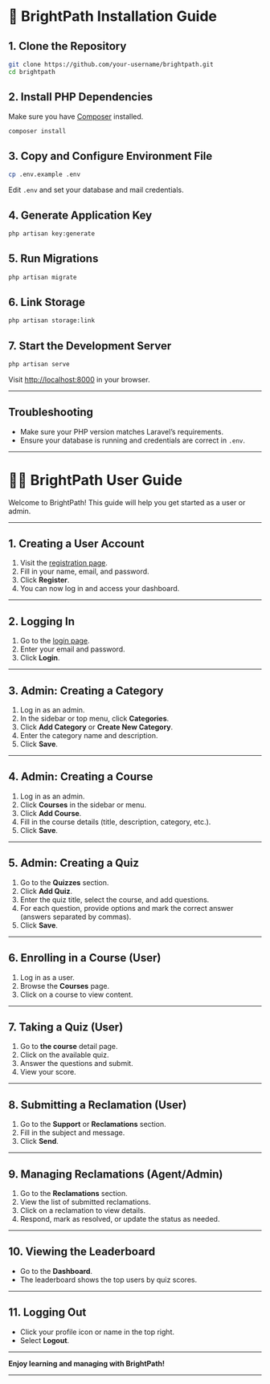 # 🚀 BrightPath Installation Guide

## 1. Clone the Repository

```bash
git clone https://github.com/your-username/brightpath.git
cd brightpath
```

## 2. Install PHP Dependencies

Make sure you have [Composer](https://getcomposer.org/) installed.

```bash
composer install
```

## 3. Copy and Configure Environment File

```bash
cp .env.example .env
```

Edit `.env` and set your database and mail credentials.

## 4. Generate Application Key

```bash
php artisan key:generate
```

## 5. Run Migrations

```bash
php artisan migrate
```

## 6. Link Storage

```bash
php artisan storage:link
```

## 7. Start the Development Server

```bash
php artisan serve
```

Visit [http://localhost:8000](http://localhost:8000) in your browser.

---

## Troubleshooting

- Make sure your PHP version matches Laravel’s requirements.
- Ensure your database is running and credentials are correct in `.env`.

---

# 🧑‍💻 BrightPath User Guide

Welcome to BrightPath! This guide will help you get started as a user or admin.

---

## 1. Creating a User Account

1. Visit the [registration page](http://localhost:8000/register).
2. Fill in your name, email, and password.
3. Click **Register**.
4. You can now log in and access your dashboard.

---

## 2. Logging In

1. Go to the [login page](http://localhost:8000/login).
2. Enter your email and password.
3. Click **Login**.

---

## 3. Admin: Creating a Category

1. Log in as an admin.
2. In the sidebar or top menu, click **Categories**.
3. Click **Add Category** or **Create New Category**.
4. Enter the category name and description.
5. Click **Save**.

---

## 4. Admin: Creating a Course

1. Log in as an admin.
2. Click **Courses** in the sidebar or menu.
3. Click **Add Course**.
4. Fill in the course details (title, description, category, etc.).
5. Click **Save**.

---

## 5. Admin: Creating a Quiz

1. Go to the **Quizzes** section.
2. Click **Add Quiz**.
3. Enter the quiz title, select the course, and add questions.
4. For each question, provide options and mark the correct answer (answers separated by commas).
5. Click **Save**.

---

## 6. Enrolling in a Course (User)

1. Log in as a user.
2. Browse the **Courses** page.
3. Click on a course to view content.

---

## 7. Taking a Quiz (User)

1. Go to **the course** detail page.
2. Click on the available quiz.
3. Answer the questions and submit.
4. View your score.

---

## 8. Submitting a Reclamation (User)

1. Go to the **Support** or **Reclamations** section.
2. Fill in the subject and message.
3. Click **Send**.

---

## 9. Managing Reclamations (Agent/Admin)

1. Go to the **Reclamations** section.
2. View the list of submitted reclamations.
3. Click on a reclamation to view details.
4. Respond, mark as resolved, or update the status as needed.

---

## 10. Viewing the Leaderboard

- Go to the **Dashboard**.
- The leaderboard shows the top users by quiz scores.

---

## 11. Logging Out

- Click your profile icon or name in the top right.
- Select **Logout**.

---

**Enjoy learning and managing with BrightPath!**

---